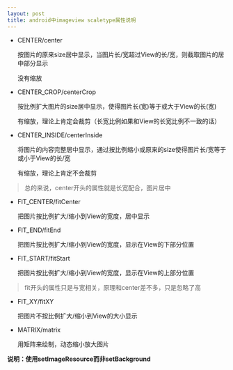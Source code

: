 ```yaml
---
layout: post
title: android中imageview scaletype属性说明
---
```


- CENTER/center

	按图片的原来size居中显示，当图片长/宽超过View的长/宽，则截取图片的居中部分显示
	
	没有缩放

- CENTER_CROP/centerCrop

	按比例扩大图片的size居中显示，使得图片长(宽)等于或大于View的长(宽)

	有缩放，理论上肯定会裁剪（长宽比例如果和View的长宽比例不一致的话）

- CENTER_INSIDE/centerInside

	将图片的内容完整居中显示，通过按比例缩小或原来的size使得图片长/宽等于或小于View的长/宽

	有缩放，理论上肯定不会裁剪

> 总的来说，center开头的属性就是长宽配合，图片居中

- FIT_CENTER/fitCenter

	把图片按比例扩大/缩小到View的宽度，居中显示

- FIT_END/fitEnd

	把图片按比例扩大/缩小到View的宽度，显示在View的下部分位置

- FIT_START/fitStart

	把图片按比例扩大/缩小到View的宽度，显示在View的上部分位置

> fit开头的属性只是与宽相关，原理和center差不多，只是忽略了高

- FIT_XY/fitXY

	把图片不按比例扩大/缩小到View的大小显示

- MATRIX/matrix

	用矩阵来绘制，动态缩小放大图片

**说明：使用setImageResource而非setBackground**
